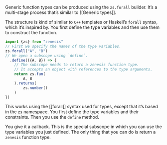 Generic function types can be produced using the `zs.forall` builder. It’s a multi-stage process that’s similar to [[Generic types]].

The structure is kind of similar to `C++` templates or Haskell’s `forall` syntax, which it’s inspired by. You first define the type variables and then use them to construct the function.

```typescript title:"Generic function"
import {zs} from "zenesis"
// First we specify the names of the type variables.
zs.forall("A", "B")
// We open a subscope using `define`.
  .define(({A, B}) => {
    // The subscope needs to return a zenesis function type.
    // It accepts an object with references to the type arguments.
	return zs.fun(
	    A, B
	).returns(
	    zs.number()
	)
})
```

This works using the [[forall]] syntax used for types, except that it’s based in the `zs` namespace. You first define the type variables and their constraints. Then you use the `define` method. 

You give it a callback. This is the special subscope in which you can use the type variables you just defined. The only thing that you can do is return a `zenesis` function type.